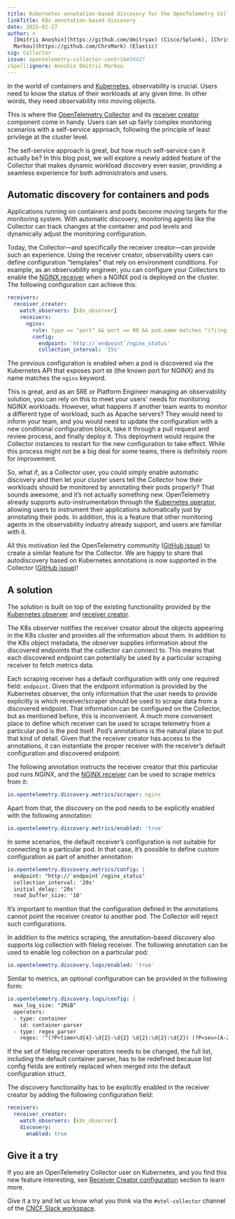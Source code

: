 ```yaml
---
title: Kubernetes annotation-based discovery for the OpenTelemetry Collector
linkTitle: K8s annotation-based discovery
date: 2025-01-27
author: >
  [Dmitrii Anoshin](https://github.com/dmitryax) (Cisco/Splunk), [Christos
  Markou](https://github.com/ChrsMark) (Elastic)
sig: Collector
issue: opentelemetry-collector-contrib#34427
cSpell:ignore: Anoshin Dmitrii Markou
---
```


In the world of containers and [Kubernetes](https://kubernetes.io/),
observability is crucial. Users need to know the status of their workloads at
any given time. In other words, they need observability into moving objects.

This is where the [OpenTelemetry Collector](/docs/collector/) and its
[receiver creator](https://github.com/open-telemetry/opentelemetry-collector-contrib/tree/v0.117.0/receiver/receivercreator)
component come in handy. Users can set up fairly complex monitoring scenarios
with a self-service approach, following the principle of least privilege at the
cluster level.

The self-service approach is great, but how much self-service can it actually
be? In this blog post, we will explore a newly added feature of the Collector
that makes dynamic workload discovery even easier, providing a seamless
experience for both administrators and users.

## Automatic discovery for containers and pods

Applications running on containers and pods become moving targets for the
monitoring system. With automatic discovery, monitoring agents like the
Collector can track changes at the container and pod levels and dynamically
adjust the monitoring configuration.

Today, the Collector—and specifically the receiver creator—can provide such an
experience. Using the receiver creator, observability users can define
configuration "templates" that rely on environment conditions. For example, as
an observability engineer, you can configure your Collectors to enable the
[NGINX receiver](https://github.com/open-telemetry/opentelemetry-collector-contrib/tree/v0.117.0/receiver/nginxreceiver)
when a NGINX pod is deployed on the cluster. The following configuration can
achieve this:

```yaml
receivers:
  receiver_creator:
    watch_observers: [k8s_observer]
    receivers:
      nginx:
        rule: type == "port" && port == 80 && pod.name matches "(?i)nginx"
        config:
          endpoint: 'http://`endpoint`/nginx_status'
          collection_interval: '15s'
```

The previous configuration is enabled when a pod is discovered via the
Kubernetes API that exposes port `80` (the known port for NGINX) and its name
matches the `nginx` keyword.

This is great, and as an SRE or Platform Engineer managing an observability
solution, you can rely on this to meet your users' needs for monitoring NGINX
workloads. However, what happens if another team wants to monitor a different
type of workload, such as Apache servers? They would need to inform your team,
and you would need to update the configuration with a new conditional
configuration block, take it through a pull request and review process, and
finally deploy it. This deployment would require the Collector instances to
restart for the new configuration to take effect. While this process might not
be a big deal for some teams, there is definitely room for improvement.

So, what if, as a Collector user, you could simply enable automatic discovery
and then let your cluster users tell the Collector how their workloads should be
monitored by annotating their pods properly? That sounds awesome, and it’s not
actually something new. OpenTelemetry already supports auto-instrumentation
through the [Kubernetes operator](/docs/platforms/kubernetes/operator/automatic/),
allowing users to instrument their applications automatically just by annotating
their pods. In addition, this is a feature that other monitoring agents in the
observability industry already support, and users are familiar with it.

All this motivation led the OpenTelemetry community
([GitHub issue](https://github.com/open-telemetry/opentelemetry-collector-contrib/issues/17418))
to create a similar feature for the Collector. We are happy to share that
autodiscovery based on Kubernetes annotations is now supported in the Collector
([GitHub issue](https://github.com/open-telemetry/opentelemetry-collector-contrib/issues/34427))!

## A solution

The solution is built on top of the existing functionality provided by the
[Kubernetes observer](https://github.com/open-telemetry/opentelemetry-collector-contrib/tree/v0.117.0/extension/observer/k8sobserver)
and
[receiver creator](https://github.com/open-telemetry/opentelemetry-collector-contrib/tree/v0.117.0/receiver/receivercreator).

The K8s observer notifies the receiver creator about the objects appearing in
the K8s cluster and provides all the information about them. In addition to the
K8s object metadata, the observer supplies information about the discovered
endpoints that the collector can connect to. This means that each discovered
endpoint can potentially be used by a particular scraping receiver to fetch
metrics data.

Each scraping receiver has a default configuration with only one required field:
`endpoint`. Given that the endpoint information is provided by the Kubernetes
observer, the only information that the user needs to provide explicitly is
which receiver/scraper should be used to scrape data from a discovered endpoint.
That information can be configured on the Collector, but as mentioned before,
this is inconvenient. A much more convenient place to define which receiver can
be used to scrape telemetry from a particular pod is the pod itself. Pod’s
annotations is the natural place to put that kind of detail. Given that the
receiver creator has access to the annotations, it can instantiate the proper
receiver with the receiver’s default configuration and discovered endpoint.

The following annotation instructs the receiver creator that this particular pod
runs NGINX, and the
[NGINX receiver](https://github.com/open-telemetry/opentelemetry-collector-contrib/tree/v0.117.0/receiver/nginxreceiver)
can be used to scrape metrics from it:

```yaml
io.opentelemetry.discovery.metrics/scraper: nginx
```

Apart from that, the discovery on the pod needs to be explicitly enabled with
the following annotation:

```yaml
io.opentelemetry.discovery.metrics/enabled: 'true'
```

In some scenarios, the default receiver’s configuration is not suitable for
connecting to a particular pod. In that case, it’s possible to define custom
configuration as part of another annotation:

```yaml
io.opentelemetry.discovery.metrics/config: |
  endpoint: "http://`endpoint`/nginx_status"
  collection_interval: '20s'
  initial_delay: '20s'
  read_buffer_size: '10'
```

It’s important to mention that the configuration defined in the annotations
cannot point the receiver creator to another pod. The Collector will reject such
configurations.

In addition to the metrics scraping, the annotation-based discovery also
supports log collection with filelog receiver. The following annotation can be
used to enable log collection on a particular pod:

```yaml
io.opentelemetry.discovery.logs/enabled: 'true'
```

Similar to metrics, an optional configuration can be provided in the following
form:

```yaml
io.opentelemetry.discovery.logs/config: |
  max_log_size: "2MiB"
  operators:
  - type: container
    id: container-parser
  - type: regex_parser
    regex: '^(?P<time>\d{4}-\d{2}-\d{2} \d{2}:\d{2}:\d{2}) (?P<sev>[A-Z]*) (?P<msg>.*)$'
```

If the set of filelog receiver operators needs to be changed, the full list,
including the default container parser, has to be redefined because list config
fields are entirely replaced when merged into the default configuration struct.

The discovery functionality has to be explicitly enabled in the receiver creator
by adding the following configuration field:

```yaml
receivers:
  receiver_creator:
    watch_observers: [k8s_observer]
    discovery:
      enabled: true
```

## Give it a try

If you are an OpenTelemetry Collector user on Kubernetes, and you find this new
feature interesting, see [Receiver Creator configuration] section to learn more.

Give it a try and let us know what you think via the `#otel-collector` channel
of the [CNCF Slack workspace](https://slack.cncf.io/).

[Receiver Creator configuration]:
  https://github.com/open-telemetry/opentelemetry-collector-contrib/blob/v0.117.0/receiver/receivercreator/README.md#generate-receiver-configurations-from-provided-hints
